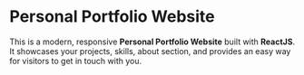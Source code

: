 # Personal Portfolio Website

This is a modern, responsive **Personal Portfolio Website** built with **ReactJS**. It showcases your projects, skills, about section, and provides an easy way for visitors to get in touch with you.
